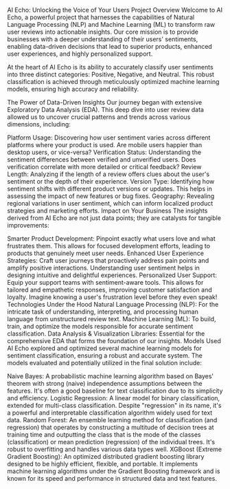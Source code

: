 AI Echo: Unlocking the Voice of Your Users
Project Overview
Welcome to AI Echo, a powerful project that harnesses the capabilities of Natural Language Processing (NLP) and Machine Learning (ML) to transform raw user reviews into actionable insights. Our core mission is to provide businesses with a deeper understanding of their users' sentiments, enabling data-driven decisions that lead to superior products, enhanced user experiences, and highly personalized support.

At the heart of AI Echo is its ability to accurately classify user sentiments into three distinct categories: Positive, Negative, and Neutral. This robust classification is achieved through meticulously optimized machine learning models, ensuring high accuracy and reliability.

The Power of Data-Driven Insights
Our journey began with extensive Exploratory Data Analysis (EDA). This deep dive into user review data allowed us to uncover crucial patterns and trends across various dimensions, including:

Platform Usage: Discovering how user sentiment varies across different platforms where your product is used. Are mobile users happier than desktop users, or vice-versa?
Verification Status: Understanding the sentiment differences between verified and unverified users. Does verification correlate with more detailed or critical feedback?
Review Length: Analyzing if the length of a review offers clues about the user's sentiment or the depth of their experience.
Version Type: Identifying how sentiment shifts with different product versions or updates. This helps in assessing the impact of new features or bug fixes.
Geography: Revealing regional variations in user sentiment, which can inform localized product strategies and marketing efforts.
Impact on Your Business
The insights derived from AI Echo are not just data points; they are catalysts for tangible improvements:

Smarter Product Development: Pinpoint exactly what users love and what frustrates them. This allows for focused development efforts, leading to products that genuinely meet user needs.
Enhanced User Experience Strategies: Craft user journeys that proactively address pain points and amplify positive interactions. Understanding user sentiment helps in designing intuitive and delightful experiences.
Personalized User Support: Equip your support teams with sentiment-aware tools. This allows for tailored and empathetic responses, improving customer satisfaction and loyalty. Imagine knowing a user's frustration level before they even speak!
Technologies Under the Hood
Natural Language Processing (NLP): For the intricate task of understanding, interpreting, and processing human language from unstructured review text.
Machine Learning (ML): To build, train, and optimize the models responsible for accurate sentiment classification.
Data Analysis & Visualization Libraries: Essential for the comprehensive EDA that forms the foundation of our insights.
Models Used
AI Echo explored and optimized several machine learning models for sentiment classification, ensuring a robust and accurate system. The models evaluated and potentially utilized in the final solution include:

Naive Bayes: A probabilistic machine learning algorithm based on Bayes' theorem with strong (naive) independence assumptions between the features. It's often a good baseline for text classification due to its simplicity and efficiency.
Logistic Regression: A linear model for binary classification, extended for multi-class classification. Despite "regression" in its name, it's a powerful and interpretable classification algorithm widely used for text data.
Random Forest: An ensemble learning method for classification (and regression) that operates by constructing a multitude of decision trees at training time and outputting the class that is the mode of the classes (classification) or mean prediction (regression) of the individual trees. It's robust to overfitting and handles various data types well.
XGBoost (Extreme Gradient Boosting): An optimized distributed gradient boosting library designed to be highly efficient, flexible, and portable. It implements machine learning algorithms under the Gradient Boosting framework and is known for its speed and performance in structured data and text features.
